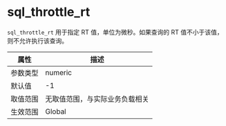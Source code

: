 sql_throttle_rt 
====================================

`sql_throttle_rt` 用于指定 RT 值，单位为微秒。如果查询的 RT 值不小于该值，则不允许执行该查询。


| **属性** |     **描述**      |
|--------|-----------------|
| 参数类型   | numeric         |
| 默认值    | -1              |
| 取值范围   | 无取值范围，与实际业务负载相关 |
| 生效范围   | Global          |



